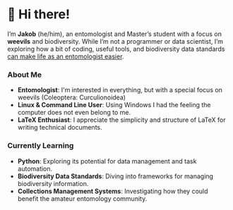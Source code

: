 # 👋 Hi there!

I’m **Jakob** (he/him), an entomologist and Master’s student with a focus on **weevils** and biodiversity. While I’m not a programmer or data scientist, I’m exploring how a bit of coding, useful tools, and biodiversity data standards [can make life as an entomologist easier](https://gist.github.com/weevil-see).

### About Me
- **Entomologist**: I'm interested in everything, but with a special focus on weevils (Coleoptera: Curculionoidea)
- **Linux & Command Line User**: Using Windows I had the feeling the computer does not even belong to me.
- **LaTeX Enthusiast**: I appreciate the simplicity and structure of LaTeX for writing technical documents.

### Currently Learning
- **Python**: Exploring its potential for data management and task automation.
- **Biodiversity Data Standards**: Diving into frameworks for managing biodiversity information.
- **Collections Management Systems**: Investigating how they could benefit the amateur entomology community.

